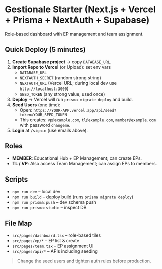# Gestionale Starter (Next.js + Vercel + Prisma + NextAuth + Supabase)

Role-based dashboard with EP management and team assignment.

## Quick Deploy (5 minutes)

1. **Create Supabase project** → copy `DATABASE_URL`.
2. **Import Repo to Vercel** (or Upload): set env vars
   - `DATABASE_URL`
   - `NEXTAUTH_SECRET` (random strong string)
   - `NEXTAUTH_URL` (Vercel URL; during local dev use `http://localhost:3000`)
   - `SEED_TOKEN` (any strong value, used once)
3. **Deploy** → Vercel will run `prisma migrate deploy` and build.
4. **Seed Users** (one time):
   - Open: `https://YOUR-APP.vercel.app/api/seed?token=YOUR_SEED_TOKEN`
   - This creates: `vp@example.com`, `tl@example.com`, `member@example.com` with password `changeme`.
5. **Login** at `/signin` (use emails above).

## Roles
- **MEMBER**: Educational Hub + EP Management; can create EPs.
- **TL / VP**: Also access Team Management; can assign EPs to members.

## Scripts
- `npm run dev` – local dev
- `npm run build` – deploy build (runs `prisma migrate deploy`)
- `npm run prisma:push` – dev schema push
- `npm run prisma:studio` – inspect DB

## File Map
- `src/pages/dashboard.tsx` – role-based tiles
- `src/pages/ep/*` – EP list & create
- `src/pages/team.tsx` – EP assignment UI
- `src/pages/api/*` – APIs including seeding

> Change the seed users and tighten auth rules before production.
